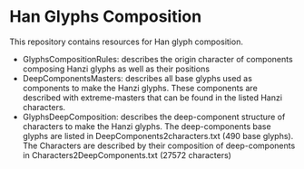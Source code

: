 # Han Glyphs Composition

This repository contains resources for Han glyph composition.

- GlyphsCompositionRules: describes the origin character of components composing Hanzi glyphs as well as their positions
- DeepComponentsMasters: describes all base glyphs used as components to make the Hanzi glyphs. These components are described with extreme-masters that can be found in the listed Hanzi characters.
- GlyphsDeepComposition: describes the deep-component structure of characters to make the Hanzi glyphs. The deep-components base glyphs are listed in DeepComponents2characters.txt (490 base glyphs). The Characters are described by their composition of deep-components in Characters2DeepComponents.txt (27572 characters)
